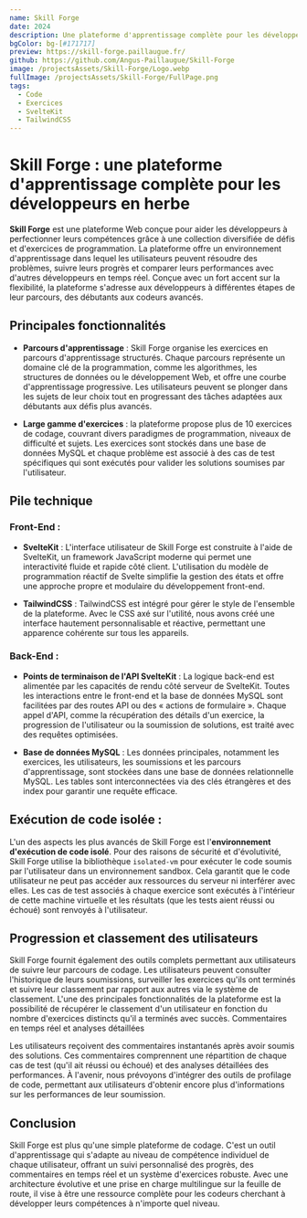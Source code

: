 ```yaml
---
name: Skill Forge
date: 2024
description: Une plateforme d'apprentissage complète pour les développeurs en herbe
bgColor: bg-[#171717]
preview: https://skill-forge.paillaugue.fr/
github: https://github.com/Angus-Paillaugue/Skill-Forge
image: /projectsAssets/Skill-Forge/Logo.webp
fullImage: /projectsAssets/Skill-Forge/FullPage.png
tags:
  - Code
  - Exercices
  - SvelteKit
  - TailwindCSS
---
```


# Skill Forge : une plateforme d'apprentissage complète pour les développeurs en herbe

**Skill Forge** est une plateforme Web conçue pour aider les développeurs à perfectionner leurs compétences grâce à une collection diversifiée de défis et d'exercices de programmation. La plateforme offre un environnement d'apprentissage dans lequel les utilisateurs peuvent résoudre des problèmes, suivre leurs progrès et comparer leurs performances avec d'autres développeurs en temps réel. Conçue avec un fort accent sur la flexibilité, la plateforme s'adresse aux développeurs à différentes étapes de leur parcours, des débutants aux codeurs avancés.

## Principales fonctionnalités

- **Parcours d'apprentissage** : Skill Forge organise les exercices en parcours d'apprentissage structurés. Chaque parcours représente un domaine clé de la programmation, comme les algorithmes, les structures de données ou le développement Web, et offre une courbe d'apprentissage progressive. Les utilisateurs peuvent se plonger dans les sujets de leur choix tout en progressant des tâches adaptées aux débutants aux défis plus avancés.

- **Large gamme d'exercices** : la plateforme propose plus de 10 exercices de codage, couvrant divers paradigmes de programmation, niveaux de difficulté et sujets. Les exercices sont stockés dans une base de données MySQL et chaque problème est associé à des cas de test spécifiques qui sont exécutés pour valider les solutions soumises par l'utilisateur.

## Pile technique

### Front-End :

- **SvelteKit** : L'interface utilisateur de Skill Forge est construite à l'aide de SvelteKit, un framework JavaScript moderne qui permet une interactivité fluide et rapide côté client. L'utilisation du modèle de programmation réactif de Svelte simplifie la gestion des états et offre une approche propre et modulaire du développement front-end.

- **TailwindCSS** : TailwindCSS est intégré pour gérer le style de l'ensemble de la plateforme. Avec le CSS axé sur l'utilité, nous avons créé une interface hautement personnalisable et réactive, permettant une apparence cohérente sur tous les appareils.

### Back-End :

- **Points de terminaison de l'API SvelteKit** : La logique back-end est alimentée par les capacités de rendu côté serveur de SvelteKit. Toutes les interactions entre le front-end et la base de données MySQL sont facilitées par des routes API ou des « actions de formulaire ». Chaque appel d'API, comme la récupération des détails d'un exercice, la progression de l'utilisateur ou la soumission de solutions, est traité avec des requêtes optimisées.

- **Base de données MySQL** : Les données principales, notamment les exercices, les utilisateurs, les soumissions et les parcours d'apprentissage, sont stockées dans une base de données relationnelle MySQL. Les tables sont interconnectées via des clés étrangères et des index pour garantir une requête efficace.

## Exécution de code isolée :

L'un des aspects les plus avancés de Skill Forge est l'**environnement d'exécution de code isolé**. Pour des raisons de sécurité et d'évolutivité, Skill Forge utilise la bibliothèque `isolated-vm` pour exécuter le code soumis par l'utilisateur dans un environnement sandbox. Cela garantit que le code utilisateur ne peut pas accéder aux ressources du serveur ni interférer avec elles. Les cas de test associés à chaque exercice sont exécutés à l'intérieur de cette machine virtuelle et les résultats (que les tests aient réussi ou échoué) sont renvoyés à l'utilisateur.

## Progression et classement des utilisateurs

Skill Forge fournit également des outils complets permettant aux utilisateurs de suivre leur parcours de codage. Les utilisateurs peuvent consulter l'historique de leurs soumissions, surveiller les exercices qu'ils ont terminés et suivre leur classement par rapport aux autres via le système de classement. L'une des principales fonctionnalités de la plateforme est la possibilité de récupérer le classement d'un utilisateur en fonction du nombre d'exercices distincts qu'il a terminés avec succès.
Commentaires en temps réel et analyses détaillées

Les utilisateurs reçoivent des commentaires instantanés après avoir soumis des solutions. Ces commentaires comprennent une répartition de chaque cas de test (qu'il ait réussi ou échoué) et des analyses détaillées des performances. À l'avenir, nous prévoyons d'intégrer des outils de profilage de code, permettant aux utilisateurs d'obtenir encore plus d'informations sur les performances de leur soumission.

## Conclusion

Skill Forge est plus qu'une simple plateforme de codage. C'est un outil d'apprentissage qui s'adapte au niveau de compétence individuel de chaque utilisateur, offrant un suivi personnalisé des progrès, des commentaires en temps réel et un système d'exercices robuste. Avec une architecture évolutive et une prise en charge multilingue sur la feuille de route, il vise à être une ressource complète pour les codeurs cherchant à développer leurs compétences à n'importe quel niveau.

